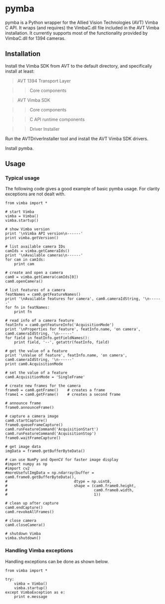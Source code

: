 # pymba

pymba is a Python wrapper for the Allied Vision Technologies (AVT) Vimba C API. It wraps (and requires) the VimbaC.dll file included in the AVT Vimba installation. It currently supports most of the functionality provided by VimbaC.dll for 1394 cameras.

## Installation

Install the Vimba SDK from AVT to the default directory, and specifically install at least:

> AVT 1394 Transport Layer

> > Core components

> AVT Vimba SDK

> > Core components

> > C API runtime components

> > Driver Installer

Run the AVTDriverInstaller tool and install the AVT Vimba SDK drivers.

Install pymba.

## Usage

### Typical usage

The following code gives a good example of basic pymba usage. For clarity exceptions are not dealt with.

	from vimba import *
	
	# start Vimba
	vimba = Vimba()
	vimba.startup()
	
	# show Vimba version
	print '\nVimba API version\n------'
	print vimba.getVersion()
	
	# list available camera IDs
	camIds = vimba.getCameraIds()
	print '\nAvailable cameras\n------'
	for cam in camIds:
		print cam
	
	# create and open a camera
	cam0 = vimba.getCamera(camIds[0])
	cam0.openCamera()
	
	# list features of a camera
	featNames = cam0.getFeatureNames()
	print '\nAvailable features for camera', cam0.cameraIdString, '\n------'
	for fn in featNames:
		print fn
	
	# read info of a camera feature
	featInfo = cam0.getFeatureInfo('AcquisitionMode')
	print '\nProperties for feature', featInfo.name, 'on camera', cam0.cameraIdString, '\n------'
	for field in featInfo.getFieldNames():
		print field, '--', getattr(featInfo, field)
	
	# get the value of a feature
	print '\nValue of feature', featInfo.name, 'on camera', cam0.cameraIdString, '\n------'
	print cam0.AcquisitionMode
	
	# set the value of a feature
	cam0.AcquisitionMode = 'SingleFrame'
	
	# create new frames for the camera
	frame0 = cam0.getFrame()	# creates a frame
	frame1 = cam0.getFrame()	# creates a second frame
	
	# announce frame
	frame0.announceFrame()
	
	# capture a camera image
	cam0.startCapture()
	frame0.queueFrameCapture()
	cam0.runFeatureCommand('AcquisitionStart')
	cam0.runFeatureCommand('AcquisitionStop')
	frame0.waitFrameCapture()
	
	# get image data
	imgData = frame0.getBufferByteData()
	
	# can use NumPy and OpenCV for faster image display
	#import numpy as np
	#import cv2
	#moreUsefulImgData = np.ndarray(buffer = cam0.frame0.getBufferByteData(),
	#							   dtype = np.uint8,
	#							   shape = (cam0.frame0.height,
	#										cam0.frame0.width,
	#										1))
	
	# clean up after capture
	cam0.endCapture()
	cam0.revokeAllFrames()
	
	# close camera
	cam0.closeCamera()
	
	# shutdown Vimba	
	vimba.shutdown()
	
	
	


	

### Handling Vimba exceptions

Handling exceptions can be done as shown below.

	from vimba import *

	try:
		vimba = Vimba()
		vimba.startup()
	except VimbaException as e:
		print e.message
